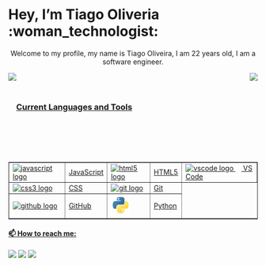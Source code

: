  <h1>Hey, I’m Tiago Oliveria  :woman_technologist:</h1>
 <p align='center'>Welcome to my profile, my name is Tiago Oliveira, I am 22 years old, I am a software engineer.</p>
<div align="end">
  <a href="https://github.com/tiagoolliveira">
  <img align="left" height="180em" src="https://github-readme-stats.vercel.app/api?username=tiagoolliveira&show_icons=true&theme=dark&include_all_commits=true&count_private=true"/>
  <img  height="141em" src="https://github-readme-stats.vercel.app/api/top-langs/?username=tiagoolliveira&layout=compact&langs_count=7&theme=dark"/>
</div><br>
  <h3>Current Languages and Tools</h3>
<table border="1">
  <tbody>
    <tr>
      <td><img src="https://cdn.jsdelivr.net/gh/devicons/devicon/icons/javascript/javascript-original.svg" height="40" alt="javascript logo"/></td>
      <td>JavaScript</td>
      <td><img src="https://cdn.jsdelivr.net/gh/devicons/devicon/icons/html5/html5-original.svg" height="40" alt="html5 logo"/></td>
      <td>HTML5</td>
      <td>
        <img
          src="https://cdn.simpleicons.org/visualstudiocode/007ACC"
          height="40"
          alt="vscode logo"
        />
        <img width="12" /> VS Code
      </td>
    </tr>
    <tr>
      <td><img src="https://cdn.jsdelivr.net/gh/devicons/devicon/icons/css3/css3-original.svg" height="40" alt="css3 logo"/></td>
      <td>CSS</td>
      <td><img src="https://cdn.jsdelivr.net/gh/devicons/devicon/icons/git/git-original.svg" height="40" alt="git logo"/></td>
      <td>Git</td>
    </tr>
    <tr>
      <td><img src="https://skillicons.dev/icons?i=github" height="40" alt="github logo"/></td>
      <td>GitHub</td>
      <td><img src="https://raw.githubusercontent.com/devicons/devicon/master/icons/python/python-original.svg" height="40" alt="python logo"/></td>
      <td>Python</td>
  </tbody>
</table>
  
  <h4>📫 How to reach me:</h4>
<div> 
  <a href="mailto:oliveiratiago5514@gmail.com"><img src="https://img.shields.io/badge/-Gmail-%23333?style=for-the-badge&logo=gmail&logoColor=white" target="_blank"></a>
  <a href="https://www.linkedin.com/in/tiago-oliveira-6a7819273?utm_source=share&utm_campaign=share_via&utm_content=profile&utm_medium=ios_app" target="_blank"><img src="https://img.shields.io/badge/-LinkedIn-%230077B5?style=for-the-badge&logo=linkedin&logoColor=white" target="_blank"></a> 
  <a href="https://wa.me/5598984600197" target="_blank"><img src="https://img.shields.io/badge/whatsApp-25D366?style=for-the-badge&logo=whatsapp&logoColor=white" target="_blank"></a> 
</div>

